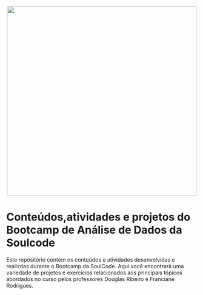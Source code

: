<p align="center">
  <img src="https://github.com/AdrianoHKim/Soulcode/assets/106113799/4c344687-35ac-422b-bd9e-0e78bc7263f1" width="500"/>
</p>

# Conteúdos,atividades e projetos do Bootcamp de Análise de Dados da Soulcode

Este repositório contém os conteúdos e atividades desenvolvidas e realizdas durante o Bootcamp da SoulCode. 
Aqui você encontrará uma variedade de projetos e exercícios relacionados aos principais tópicos abordados no curso pelos
professores Douglas Ribeiro e Franciane Rodrigues.


